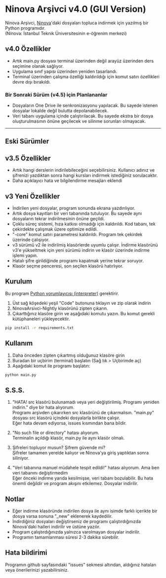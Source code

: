 # Ninova Arşivci v4.0 (GUI Version)

Ninova Arşivci, [Ninova](https://ninova.itu.edu.tr/)'daki dosyaları topluca indirmek için yazılmış bir Python programıdır.  
(Ninova: İstanbul Teknik Üniversitesinin e-öğrenim merkezi)

## v4.0 Özellikler

- Artık main.py dosyası terminal üzerinden değil arayüz üzerinden ders seçimine olanak sağlıyor.
- Uygulama sınıf yapısı üzerinden yeniden tasarlandı.
- Terminal üzerinden çalışma özelliği kaldırıldığı için komut satırı özellikleri devre dışı bırakıldı.

### Bir Sonraki Sürüm (v4.5) için Planlananlar

- Dosyaların One Drive ile senkronizasyonu yapılacak. Bu sayede istenen dosyalar lokalde değil bulutta depolanabilecek.
- Veri tabanı uygulama içinde çalıştırılacak. Bu sayede ekstra bir dosya oluşturulmasının önüne geçilecek ve silinme sorunları olmayacak.

---

## Eski Sürümler

## v3.5 Özellikler

- Artık hangi derslerin indirilebileceğini seçebilirsiniz. Kullanıcı adınız ve şifrenizi yazdıktan sonra hangi kursları indirmek istediğiniz sorulacaktır.
- Daha açıklayıcı hata ve bilgilendirme mesajları eklendi

## v3 Yeni Özellikler

- İndirilen yeni dosyalar, program sonunda ekrana yazdırılıyor.
- Artık dosya kayıtları bir veri tabanında tutuluyor. Bu sayede aynı dosyaların tekrar indirilmesinin önüne geçildi.
- Çoklu süreç sistemi, hıza katkısı olmadığı için kaldırıldı. Kod tabanı, tek çekirdekte çalışmak üzere optimize edildi.
- "-core" komut satırı parametresi kaldırıldı. Program tek çekirdek üzerinde çalışıyor.
- v3 sürümü v2 ile indirilmiş klasörlerde uyumlu çalışır. İndirme klasörünü v3'e yükseltmek için yeni sürümü indirin ve klasör üzerinde indirme işlemi yapın.
- Hatalı şifre girildiğinde programı kapatmak yerine tekrar soruyor.
- Klasör seçme penceresi, son seçilen klasörü hatırlıyor.

## Kurulum

Bu program [Python yorumlayıcısı (interpreter)](https://www.python.org/downloads/) gerektirir.

1. Üst sağ köşedeki yeşil "Code" butonuna tıklayın ve zip olarak indirin
2. NinovaArsivci-Nightly klasörünü zipten çıkarın.
3. Çıkarttığınız klasöre girin ve aşağıdaki komutu yazın. Bu komut gerekli kütüphaneleri yükleyecektir.

```bash
pip install -r requirements.txt
```

## Kullanım

1. Daha önceden zipten çıkartmış olduğunuz klasöre girin
2. Buradan bir uçbirim (terminal) başlatın (Sağ tık > Uçbirimde aç)
3. Aşağıdaki komut ile programı başlatın:

```bash
python main.py
```

## S.S.S.

1. "HATA! src klasörü bulunamadı veya yeri değiştirilmiş. Programı yeniden indirin." diye bir hata alıyorum.  
   Programı arşivden çıkarırken src klasörünü de çıkarmalısın. "main.py" dosyası src klasörü içindeki dosyalarla birlikte çalışır.  
   Eğer hata devam ediyorsa, issues kısmından bana bildir.

2. "No such file or directory" hatası alıyorum.  
   Terminalin açıldığı klasör, main.py ile aynı klasör olmalı.

3. Şifreleri topluyor musun? Şifrem güvende mi?  
   Şifreler tamamen yerelde kalıyor ve Ninova'ya giriş yaptıktan sonra siliniyor.

4. "Veri tabanına manuel müdahele tespit edildi!" hatası alıyorum. Ama ben veri tabanını değiştirmedim  
   Eğer önceki indirme yarıda kesilmişse, veri tabanı bozulabilir. Bu hata önemli değildir ve program akışını etkilemez. Dosyalar indirilir.

## Notlar

- Eğer indirme klasöründe indirilen dosya ile aynı isimde farklı içerikte bir dosya varsa sonuna "\_new" eklenerek kaydedilir.
- İndirdiğiniz dosyaları değiştirseniz de programı çalıştırdığınızda Ninova'daki halleri indirilir ve üstüne yazılır.
- Program çalıştırdığınızda yalnızca varolmayan dosyalar indirilir.
- Programın tamamlanması süresi 2-3 dakika sürebilir.

## Hata bildirimi

Programın github sayfasındaki "issues" sekmesi altından, aldığınız hataları veya önerilerinizi yazabilirsiniz.
